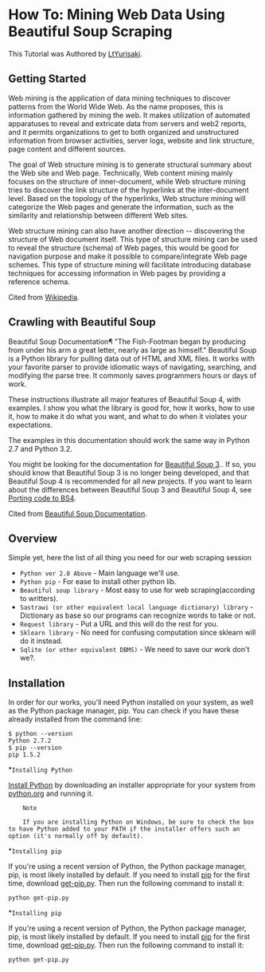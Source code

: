 # How To: Mining Web Data Using Beautiful Soup Scraping

This Tutorial was Authored by  [LtYurisaki](https://github.com/LtYurisaki/).

## Getting Started

Web mining is the application of data mining techniques to discover patterns from the World Wide Web. As the name proposes, this is information gathered by mining the web. It makes utilization of automated apparatuses to reveal and extricate data from servers and web2 reports, and it permits organizations to get to both organized and unstructured information from browser activities, server logs, website and link structure, page content and different sources.

The goal of Web structure mining is to generate structural summary about the Web site and Web page. Technically, Web content mining mainly focuses on the structure of inner-document, while Web structure mining tries to discover the link structure of the hyperlinks at the inter-document level. Based on the topology of the hyperlinks, Web structure mining will categorize the Web pages and generate the information, such as the similarity and relationship between different Web sites.

Web structure mining can also have another direction -- discovering the structure of Web document itself. This type of structure mining can be used to reveal the structure (schema) of Web pages, this would be good for navigation purpose and make it possible to compare/integrate Web page schemes. This type of structure mining will facilitate introducing database techniques for accessing information in Web pages by providing a reference schema.

Cited from  [Wikipedia](https://en.wikipedia.org/wiki/Web_mining).



## Crawling with Beautiful Soup

Beautiful Soup Documentation¶
"The Fish-Footman began by producing from under his arm a great letter, nearly as large as himself."
Beautiful Soup is a Python library for pulling data out of HTML and XML files. It works with your favorite parser to provide idiomatic ways of navigating, searching, and modifying the parse tree. It commonly saves programmers hours or days of work.

These instructions illustrate all major features of Beautiful Soup 4, with examples. I show you what the library is good for, how it works, how to use it, how to make it do what you want, and what to do when it violates your expectations.

The examples in this documentation should work the same way in Python 2.7 and Python 3.2.

You might be looking for the documentation for [Beautiful Soup 3](https://www.crummy.com/software/BeautifulSoup/bs3/documentation.html).. If so, you should know that Beautiful Soup 3 is no longer being developed, and that Beautiful Soup 4 is recommended for all new projects. If you want to learn about the differences between Beautiful Soup 3 and Beautiful Soup 4, see [Porting code to BS4](https://www.crummy.com/software/BeautifulSoup/bs4/doc/#porting-code-to-bs4).

Cited from  [Beautiful Soup Documentation](https://www.crummy.com/software/BeautifulSoup/bs4/doc/).



## Overview


Simple yet, here the list of all thing you need for our web scraping session


* `Python ver 2.0 Above` - Main language we'll use.
* `Python pip` - For ease to install other python lib.
* `Beautiful soup library` - Most easy to use for web scraping(according to writters).
* `Sastrawi (or other equivalent local language dictionary) library` - Dictionary as base so our programs can recognize words to take or not.
* `Request library` - Put a URL and this will do the rest for you.
* `Sklearn library` - No need for confusing computation since sklearn will do it instead.
* `Sqlite (or other equivalent DBMS)` - We need to save our work don't we?.

## Installation

In order for our works, you'll need Python installed on your system, as well as the Python package manager, pip. You can check if you have these already installed from the command line:

    $ python --version
	Python 2.7.2
	$ pip --version
	pip 1.5.2


*`Installing Python`

[Install Python](https://www.python.org/) by downloading an installer appropriate for your system from [python.org](https://www.python.org/downloads/) and running it.

		Note

		If you are installing Python on Windows, be sure to check the box to have Python added to your PATH if the installer offers such an option (it's normally off by default).

*`Installing pip`

If you're using a recent version of Python, the Python package manager, pip, is most likely installed by default. If you need to install [pip](https://pip.readthedocs.io/en/stable/installing/) for the first time, download [get-pip.py](https://bootstrap.pypa.io/get-pip.py). Then run the following command to install it:

	python get-pip.py

*`Installing pip`

If you're using a recent version of Python, the Python package manager, pip, is most likely installed by default. If you need to install [pip](https://pip.readthedocs.io/en/stable/installing/) for the first time, download [get-pip.py](https://bootstrap.pypa.io/get-pip.py). Then run the following command to install it:

	python get-pip.py

